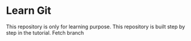 # Learn Git
This repository is only for learning purpose.
This repository is built step by step in the tutorial.
Fetch branch
